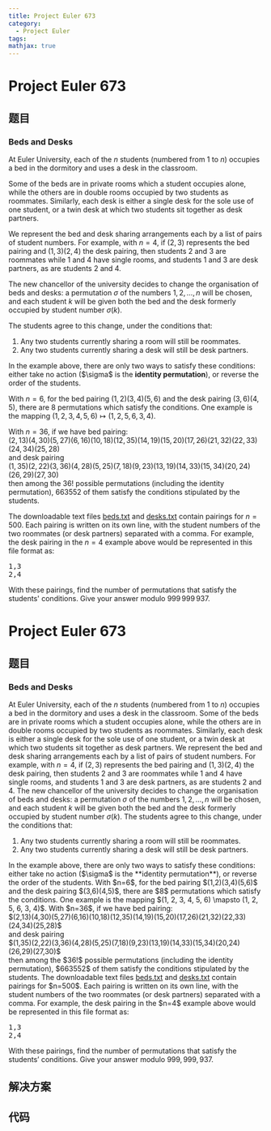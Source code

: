 ```yaml
---
title: Project Euler 673
category:
  - Project Euler
tags:
mathjax: true
---
```

<escape><!-- more --></escape>
    
# Project Euler 673
## 题目
### Beds and Desks


At Euler University, each of the $n$ students (numbered from 1 to $n$) occupies a bed in the dormitory and uses a desk in the classroom.

Some of the beds are in private rooms which a student occupies alone, while the others are in double rooms occupied by two students as roommates. Similarly, each desk is either a single desk for the sole use of one student, or a twin desk at which two students sit together as desk partners.

We represent the bed and desk sharing arrangements each by a list of pairs of student numbers. For example, with $n=4$, if $(2,3)$ represents the bed pairing and $(1,3)(2,4)$ the desk pairing, then students 2 and 3 are roommates while 1 and 4 have single rooms, and students 1 and 3 are desk partners, as are students 2 and 4.

The new chancellor of the university decides to change the organisation of beds and desks: a permutation $\sigma$ of the numbers $1,2,\ldots,n$ will be chosen, and each student $k$ will be given both the bed and the desk formerly occupied by student number $\sigma(k)$.

The students agree to this change, under the conditions that:
<ol><li>Any two students currently sharing a room will still be roommates.</li>
<li>Any two students currently sharing a desk will still be desk partners.</li>
</ol>In the example above, there are only two ways to satisfy these conditions: either take no action ($\sigma$ is the <b>identity permutation</b>), or reverse the order of the students.

With $n=6$, for the bed pairing $(1,2)(3,4)(5,6)$ and the desk pairing $(3,6)(4,5)$, there are 8 permutations which satisfy the conditions. One example is the mapping $(1, 2, 3, 4, 5, 6) \mapsto (1, 2, 5, 6, 3, 4)$.

With $n=36$, if we have bed pairing:<br />
$(2,13)(4,30)(5,27)(6,16)(10,18)(12,35)(14,19)(15,20)(17,26)(21,32)(22,33)(24,34)(25,28)$<br />
and desk pairing<br />
$(1,35)(2,22)(3,36)(4,28)(5,25)(7,18)(9,23)(13,19)(14,33)(15,34)(20,24)(26,29)(27,30)$<br />
then among the $36!$ possible permutations (including the identity permutation), 663552 of them satisfy the conditions stipulated by the students.

The downloadable text files <a href="project/resources/p673_beds.txt">beds.txt</a> and <a href="project/resources/p673_desks.txt">desks.txt</a> contain pairings for $n=500$. Each pairing is written on its own line, with the student numbers of the two roommates (or desk partners) separated with a comma. For example, the desk pairing in the $n=4$ example above would be represented in this file format as:
<pre>
1,3
2,4
</pre>
With these pairings, find the number of permutations that satisfy the students' conditions. Give your answer modulo $999\,999\,937$.



# Project Euler 673
## 题目
### Beds and Desks

At Euler University, each of the $n$ students (numbered from $1$ to $n$) occupies a bed in the dormitory and uses a desk in the classroom.
Some of the beds are in private rooms which a student occupies alone, while the others are in double rooms occupied by two students as roommates. Similarly, each desk is either a single desk for the sole use of one student, or a twin desk at which two students sit together as desk partners.
We represent the bed and desk sharing arrangements each by a list of pairs of student numbers. For example, with $n=4$, if $(2,3)$ represents the bed pairing and $(1,3)(2,4)$ the desk pairing, then students $2$ and $3$ are roommates while $1$ and $4$ have single rooms, and students $1$ and $3$ are desk partners, as are students $2$ and $4$.
The new chancellor of the university decides to change the organisation of beds and desks: a permutation $\sigma$ of the numbers $1,2,\ldots,n$ will be chosen, and each student $k$ will be given both the bed and the desk formerly occupied by student number $\sigma(k)$.
The students agree to this change, under the conditions that:
<ol>
<li>Any two students currently sharing a room will still be roommates.</li>
<li>Any two students currently sharing a desk will still be desk partners.</li>
</ol>
In the example above, there are only two ways to satisfy these conditions: either take no action ($\sigma$ is the **identity permutation**), or reverse the order of the students.
With $n=6$, for the bed pairing $(1,2)(3,4)(5,6)$ and the desk pairing $(3,6)(4,5)$, there are $8$ permutations which satisfy the conditions. One example is the mapping $(1, 2, 3, 4, 5, 6) \mapsto (1, 2, 5, 6, 3, 4)$.
With $n=36$, if we have bed pairing:<br>$(2,13)(4,30)(5,27)(6,16)(10,18)(12,35)(14,19)(15,20)(17,26)(21,32)(22,33)(24,34)(25,28)$<br>and desk pairing<br>$(1,35)(2,22)(3,36)(4,28)(5,25)(7,18)(9,23)(13,19)(14,33)(15,34)(20,24)(26,29)(27,30)$<br>then among the $36!$ possible permutations (including the identity permutation), $663552$ of them satisfy the conditions stipulated by the students.
The downloadable text files <a href="https://projecteuler.net/project/resources/p673_beds.txt" target="_blank" rel="noopener">beds.txt</a> and <a href="https://projecteuler.net/project/resources/p673_desks.txt" target="_blank" rel="noopener">desks.txt</a> contain pairings for $n=500$. Each pairing is written on its own line, with the student numbers of the two roommates (or desk partners) separated with a comma. For example, the desk pairing in the $n=4$ example above would be represented in this file format as:
<pre>
1,3
2,4
</pre>

With these pairings, find the number of permutations that satisfy the students’ conditions. Give your answer modulo $999,999,937$.


## 解决方案


## 代码


